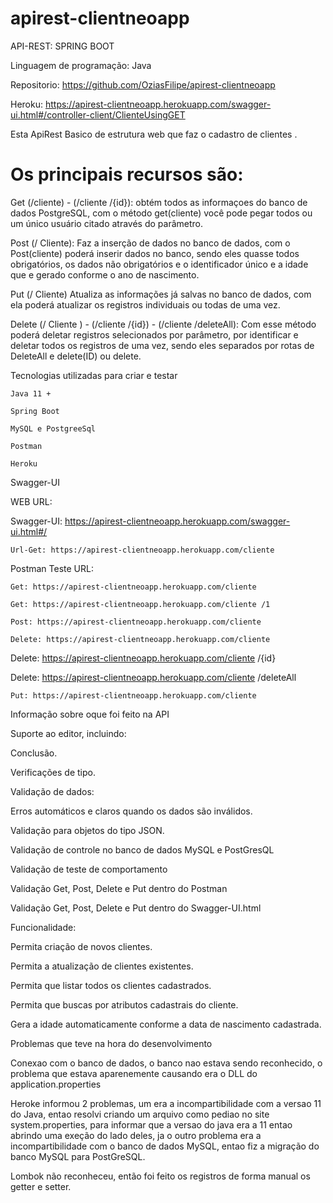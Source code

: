 # apirest-clientneoapp

API-REST: SPRING BOOT 

Linguagem de programação: Java 

Repositorio: https://github.com/OziasFilipe/apirest-clientneoapp 

Heroku: https://apirest-clientneoapp.herokuapp.com/swagger-ui.html#/controller-client/ClienteUsingGET 

 

Esta ApiRest Basico de estrutura web que faz o cadastro de clientes . 

# Os principais recursos são: 

 

Get (/cliente)  - (/cliente /{id}):                                       				obtém todos as informaçoes do banco de dados PostgreSQL, com o método get(cliente)  você pode pegar todos ou um único usuário citado através do parâmetro. 

 

Post (/ Cliente): 								Faz a inserção de dados no banco de dados, com o Post(cliente) poderá inserir dados no banco, sendo eles quasse todos obrigatórios, os dados não obrigatórios e o identificador único e a idade que e gerado conforme o ano de nascimento. 

 

Put (/ Cliente)  									Atualiza as informações já salvas no banco de dados, com ela poderá atualizar  os registros individuais ou todas de uma vez. 

 

Delete (/ Cliente ) - (/cliente /{id}) - (/cliente /deleteAll): 	Com esse método poderá deletar registros selecionados por parâmetro, por identificar e  deletar todos os registros de uma vez, sendo eles separados por rotas de DeleteAll e delete(ID) ou delete.   

	 

Tecnologias utilizadas para criar e testar 

	 

	Java 11 +  

	Spring Boot 

	MySQL e PostgreeSql  

	Postman  

	Heroku 

Swagger-UI 

 

WEB URL: 

	 

Swagger-UI: https://apirest-clientneoapp.herokuapp.com/swagger-ui.html#/ 

	Url-Get: https://apirest-clientneoapp.herokuapp.com/cliente 

 

Postman Teste URL:  

	Get: https://apirest-clientneoapp.herokuapp.com/cliente 

	Get: https://apirest-clientneoapp.herokuapp.com/cliente /1 

	Post: https://apirest-clientneoapp.herokuapp.com/cliente 

	Delete: https://apirest-clientneoapp.herokuapp.com/cliente 

Delete: https://apirest-clientneoapp.herokuapp.com/cliente /{id} 

Delete: https://apirest-clientneoapp.herokuapp.com/cliente /deleteAll 

	Put: https://apirest-clientneoapp.herokuapp.com/cliente 

 

 

Informação sobre oque foi feito  na API 

Suporte ao editor, incluindo: 

Conclusão. 

Verificações de tipo. 

Validação de dados: 

Erros automáticos e claros quando os dados são inválidos. 

Validação para objetos do tipo JSON. 

Validação de controle no banco de dados MySQL e PostGresQL 

Validação de teste de comportamento 

Validação Get, Post, Delete e Put dentro do Postman  

Validação Get, Post, Delete e Put dentro do Swagger-UI.html 

 

 

 

 

Funcionalidade:  

Permita criação de novos clientes.   

Permita a atualização de clientes existentes.   

Permita que listar todos os clientes cadastrados.  

Permita que buscas por atributos cadastrais do cliente.   

Gera a idade automaticamente conforme a data de nascimento cadastrada. 

 

 

Problemas que teve na hora do desenvolvimento 

 

Conexao com o banco de dados, o banco nao estava sendo reconhecido, o problema que estava aparenemente causando era o DLL do application.properties 

 

Heroke informou 2 problemas, um era a incompartibilidade com a versao 11 do Java, entao resolvi criando um arquivo como pediao no site system.properties, para informar que a versao do java era a 11 entao abrindo uma exeção do lado deles, ja o outro problema era a incompartibilidade com o banco de dados MySQL, entao fiz a migração do banco MySQL para PostGreSQL. 

Lombok não reconheceu, então foi feito os registros de forma manual os getter e setter. 
